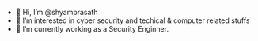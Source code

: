 - 👋 Hi, I’m @shyamprasath
- 👀 I’m interested in cyber security and techical & computer related stuffs
- 🌱 I’m currently working as a Security Enginner.

[](https://github.com/shyamprasath18/shyamprasath18/blob/main/tryhackme.html)


<!---
shyamprasath18/shyamprasath18 is a ✨ special ✨ repository because its `README.md` (this file) appears on your GitHub profile.
You can click the Preview link to take a look at your changes.
--->
